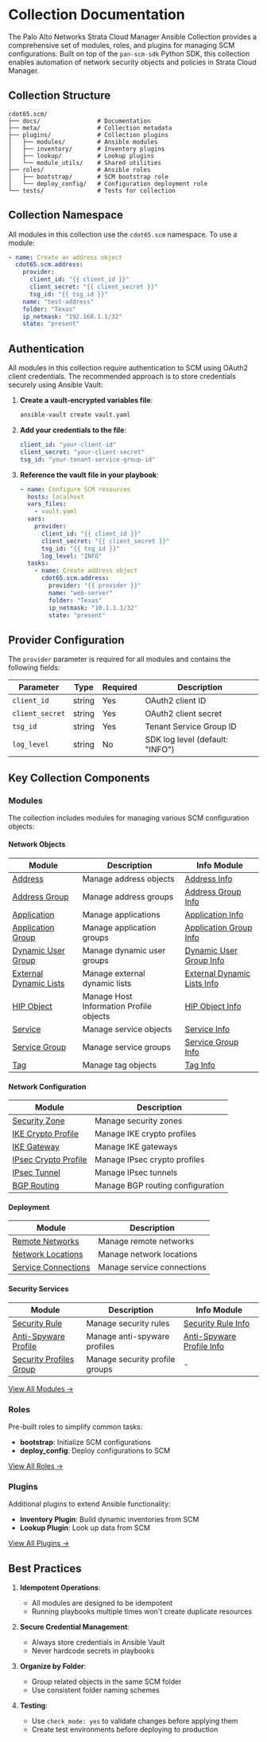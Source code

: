# Collection Documentation

The Palo Alto Networks Strata Cloud Manager Ansible Collection provides a comprehensive set of modules, roles, and
plugins for managing SCM configurations. Built on top of the `pan-scm-sdk` Python SDK, this collection enables
automation of network security objects and policies in Strata Cloud Manager.

## Collection Structure

```
cdot65.scm/
├── docs/                # Documentation
├── meta/                # Collection metadata
├── plugins/             # Collection plugins
│   ├── modules/         # Ansible modules
│   ├── inventory/       # Inventory plugins
│   ├── lookup/          # Lookup plugins
│   └── module_utils/    # Shared utilities
├── roles/               # Ansible roles
│   ├── bootstrap/       # SCM bootstrap role
│   └── deploy_config/   # Configuration deployment role
└── tests/               # Tests for collection
```

## Collection Namespace

All modules in this collection use the `cdot65.scm` namespace. To use a module:

```yaml
- name: Create an address object
  cdot65.scm.address:
    provider:
      client_id: "{{ client_id }}"
      client_secret: "{{ client_secret }}"
      tsg_id: "{{ tsg_id }}"
    name: "test-address"
    folder: "Texas"
    ip_netmask: "192.168.1.1/32"
    state: "present"
```

## Authentication

All modules in this collection require authentication to SCM using OAuth2 client credentials. The recommended approach
is to store credentials securely using Ansible Vault:

1. **Create a vault-encrypted variables file**:
   ```bash
   ansible-vault create vault.yaml
   ```

2. **Add your credentials to the file**:
   ```yaml
   client_id: "your-client-id"
   client_secret: "your-client-secret"
   tsg_id: "your-tenant-service-group-id"
   ```

3. **Reference the vault file in your playbook**:
   ```yaml
   - name: Configure SCM resources
     hosts: localhost
     vars_files:
       - vault.yaml
     vars:
       provider:
         client_id: "{{ client_id }}"
         client_secret: "{{ client_secret }}"
         tsg_id: "{{ tsg_id }}"
         log_level: "INFO"
     tasks:
       - name: Create address object
         cdot65.scm.address:
           provider: "{{ provider }}"
           name: "web-server"
           folder: "Texas"
           ip_netmask: "10.1.1.1/32"
           state: "present"
   ```

## Provider Configuration

The `provider` parameter is required for all modules and contains the following fields:

| Parameter       | Type   | Required | Description                     |
|-----------------|--------|----------|---------------------------------|
| `client_id`     | string | Yes      | OAuth2 client ID                |
| `client_secret` | string | Yes      | OAuth2 client secret            |
| `tsg_id`        | string | Yes      | Tenant Service Group ID         |
| `log_level`     | string | No       | SDK log level (default: "INFO") |

## Key Collection Components

### Modules

The collection includes modules for managing various SCM configuration objects:

#### Network Objects

| Module | Description | Info Module |
|--------|-------------|------------|
| [Address](modules/address.md) | Manage address objects | [Address Info](modules/address_info.md) |
| [Address Group](modules/address_group.md) | Manage address groups | [Address Group Info](modules/address_group_info.md) |
| [Application](modules/application.md) | Manage applications | [Application Info](modules/application_info.md) |
| [Application Group](modules/application_group.md) | Manage application groups | [Application Group Info](modules/application_group_info.md) |
| [Dynamic User Group](modules/dynamic_user_group.md) | Manage dynamic user groups | [Dynamic User Group Info](modules/dynamic_user_group_info.md) |
| [External Dynamic Lists](modules/external_dynamic_lists.md) | Manage external dynamic lists | [External Dynamic Lists Info](modules/external_dynamic_lists_info.md) |
| [HIP Object](modules/hip_object.md) | Manage Host Information Profile objects | [HIP Object Info](modules/hip_object_info.md) |
| [Service](modules/service.md) | Manage service objects | [Service Info](modules/service_info.md) |
| [Service Group](modules/service_group.md) | Manage service groups | [Service Group Info](modules/service_group_info.md) |
| [Tag](modules/tag.md) | Manage tag objects | [Tag Info](modules/tag_info.md) |

#### Network Configuration

| Module | Description |
|--------|-------------|
| [Security Zone](modules/security_zone.md) | Manage security zones |
| [IKE Crypto Profile](modules/ike_crypto_profile.md) | Manage IKE crypto profiles |
| [IKE Gateway](modules/ike_gateway.md) | Manage IKE gateways |
| [IPsec Crypto Profile](modules/ipsec_crypto_profile.md) | Manage IPsec crypto profiles |
| [IPsec Tunnel](modules/ipsec_tunnel.md) | Manage IPsec tunnels |
| [BGP Routing](modules/bgp_routing.md) | Manage BGP routing configuration |

#### Deployment

| Module | Description |
|--------|-------------|
| [Remote Networks](modules/remote_networks.md) | Manage remote networks |
| [Network Locations](modules/network_locations.md) | Manage network locations |
| [Service Connections](modules/service_connections.md) | Manage service connections |

#### Security Services

| Module | Description | Info Module |
|--------|-------------|------------|
| [Security Rule](modules/security_rule.md) | Manage security rules | [Security Rule Info](modules/security_rule_info.md) |
| [Anti-Spyware Profile](modules/anti_spyware_profile.md) | Manage anti-spyware profiles | [Anti-Spyware Profile Info](modules/anti_spyware_profile_info.md) |
| [Security Profiles Group](modules/security_profiles_group.md) | Manage security profile groups | - |

[View All Modules →](modules/index.md)

### Roles

Pre-built roles to simplify common tasks:

- **bootstrap**: Initialize SCM configurations
- **deploy_config**: Deploy configurations to SCM

[View All Roles →](roles/index.md)

### Plugins

Additional plugins to extend Ansible functionality:

- **Inventory Plugin**: Build dynamic inventories from SCM
- **Lookup Plugin**: Look up data from SCM

[View All Plugins →](plugins/index.md)

## Best Practices

1. **Idempotent Operations**:
    - All modules are designed to be idempotent
    - Running playbooks multiple times won't create duplicate resources

2. **Secure Credential Management**:
    - Always store credentials in Ansible Vault
    - Never hardcode secrets in playbooks

3. **Organize by Folder**:
    - Group related objects in the same SCM folder
    - Use consistent folder naming schemes

4. **Testing**:
    - Use `check_mode: yes` to validate changes before applying them
    - Create test environments before deploying to production